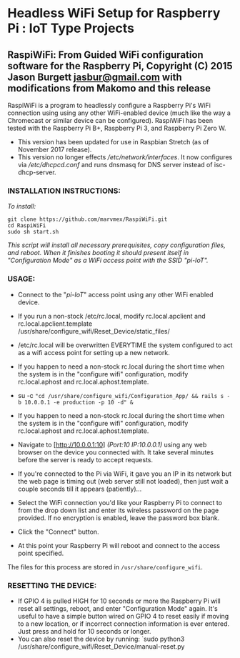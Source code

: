 # Headless WiFi Setup for Raspberry Pi : IoT Type Projects
## RaspiWiFi: From Guided WiFi configuration software for the Raspberry Pi, Copyright (C) 2015 Jason Burgett jasbur@gmail.com with modifications from Makomo and this release

RaspiWiFi is a program to headlessly configure a Raspberry Pi's WiFi connection using using any other WiFi-enabled device (much like the way a Chromecast or similar device can be configured). RaspiWiFi has been tested with the Raspberry Pi B+, Raspberry Pi 3, and Raspberry Pi Zero W.

* This version has been updated for use in Raspbian Stretch (as of November 2017 release).
* This version no longer effects */etc/network/interfaces*.  It now configures via */etc/dhcpcd.conf* and runs dnsmasq for DNS server instead of isc-dhcp-server.

### INSTALLATION INSTRUCTIONS:

*To install:*

```
git clone https://github.com/marvmex/RaspiWiFi.git
cd RaspiWiFi
sudo sh start.sh
```

_This script will install all necessary prerequisites, copy configuration files, and reboot. When it finishes booting it should present itself in "Configuration Mode" as a WiFi access point with the SSID "*pi-IoT*"._


### USAGE:

* Connect to the "*pi-IoT*" access point using any other WiFi enabled device.

* If you run a non-stock /etc/rc.local, modify rc.local.apclient and rc.local.apclient.template /usr/share/configure_wifi/Reset_Device/static_files/
* /etc/rc.local will be overwritten EVERYTIME the system configured to act as a wifi access point for setting up a new network.
* If you happen to need a non-stock rc.local during the short time when the system is in the "configure wifi" configuration, modify rc.local.aphost and rc.local.aphost.template.
* su -c `"cd /usr/share/configure_wifi/Configuration_App/ && rails s -b 10.0.0.1 -e production -p 10 -d" &`
* If you happen to need a non-stock rc.local during the short time when the system is in the "configure wifi" configuration, modify rc.local.aphost and rc.local.aphost.template.
* Navigate to [http://10.0.0.1:10] *(Port:10 IP:10.0.0.1)* using any web browser on the device you connected with.  It take several minutes before the server is ready to accept requests.  
* If you're connected to the Pi via WiFi, it gave you an IP in its network but the web page is timing out (web server still not loaded), then just wait a couple seconds till it appears (patiently)...
* Select the WiFi connection you'd like your Raspberry Pi to connect to from the drop down list and enter its wireless password on the page provided. If no encryption is enabled, leave the password box blank.
* Click the "Connect" button.

* At this point your Raspberry Pi will reboot and connect to the access point specified.

The files for this process are stored in `/usr/share/configure_wifi`.  

### RESETTING THE DEVICE:

* If GPIO 4 is pulled HIGH for 10 seconds or more the Raspberry Pi will reset all settings, reboot, and enter "Configuration Mode" again. It's useful to have a simple button wired on GPIO 4 to reset easily if moving to a new location, or if incorrect connection information is ever entered. Just press and hold for 10 seconds or longer.
* You can also reset the device by running: 
`sudo python3 /usr/share/configure_wifi/Reset_Device/manual-reset.py
